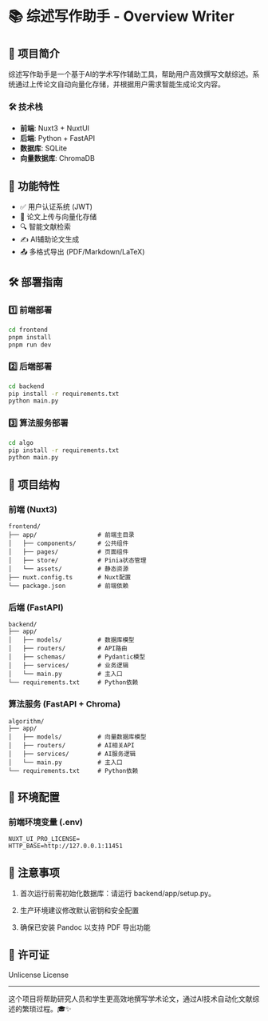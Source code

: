 # 📚 综述写作助手 - Overview Writer

## 🌟 项目简介

综述写作助手是一个基于AI的学术写作辅助工具，帮助用户高效撰写文献综述。系统通过上传论文自动向量化存储，并根据用户需求智能生成论文内容。

### 🛠️ 技术栈
- **前端**: Nuxt3 + NuxtUI
- **后端**: Python + FastAPI
- **数据库**: SQLite
- **向量数据库**: ChromaDB

## 🚀 功能特性
- ✅ 用户认证系统 (JWT)
- 📂 论文上传与向量化存储
- 🔍 智能文献检索
- ✍️ AI辅助论文生成
- 📤 多格式导出 (PDF/Markdown/LaTeX)

## 🛠️ 部署指南

### 1️⃣ 前端部署
```bash
cd frontend
pnpm install
pnpm run dev
```

### 2️⃣ 后端部署
```bash
cd backend
pip install -r requirements.txt
python main.py
```

### 3️⃣ 算法服务部署
```bash
cd algo
pip install -r requirements.txt
python main.py
```

## 📂 项目结构

### 前端 (Nuxt3)
```
frontend/
├── app/                 # 前端主目录
│   ├── components/      # 公共组件
│   ├── pages/           # 页面组件
│   ├── store/           # Pinia状态管理
│   └── assets/          # 静态资源
├── nuxt.config.ts       # Nuxt配置
└── package.json         # 前端依赖
```

### 后端 (FastAPI)
```
backend/
├── app/
│   ├── models/          # 数据库模型
│   ├── routers/         # API路由
│   ├── schemas/         # Pydantic模型
│   ├── services/        # 业务逻辑
│   └── main.py          # 主入口
└── requirements.txt     # Python依赖
```

### 算法服务 (FastAPI + Chroma)
```
algorithm/
├── app/
│   ├── models/          # 向量数据库模型
│   ├── routers/         # AI相关API
│   ├── services/        # AI服务逻辑
│   └── main.py          # 主入口
└── requirements.txt     # Python依赖
```

## 🔧 环境配置

### 前端环境变量 (.env)
```env
NUXT_UI_PRO_LICENSE=
HTTP_BASE=http://127.0.0.1:11451
```

## 📌 注意事项

1. 首次运行前需初始化数据库：请运行 backend/app/setup.py。

2. 生产环境建议修改默认密钥和安全配置

3. 确保已安装 Pandoc 以支持 PDF 导出功能

## 📄 许可证

Unlicense License
 
---

这个项目将帮助研究人员和学生更高效地撰写学术论文，通过AI技术自动化文献综述的繁琐过程。🎓✨
